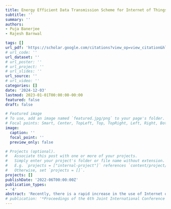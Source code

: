 ```yaml
---
title: Energy Efficient Data Transmission Scheme for Internet of Things Applications
subtitle: ''
summary: ''
authors:
- Puja Banerjee
- Rajesh Barnwal

tags: []
url_pdf: 'https://scholar.google.com/citations?view_op=view_citation&hl=en&user=4wKa0cQAAAAJ&sortby=pubdate&citation_for_view=4wKa0cQAAAAJ:BqipwSGYUEgC'
# url_code: ''
url_dataset: ''
# url_poster: ''
# url_project: ''
# url_slides: ''
url_source: ''
# url_video: ''
categories: []
date: '2024-12-03'
lastmod: 2023-01-01T00:00:00-00:00
featured: false
draft: false

# Featured image
# To use, add an image named `featured.jpg/png` to your page's folder.
# Focal points: Smart, Center, TopLeft, Top, TopRight, Left, Right, BottomLeft, Bottom, BottomRight.
image:
  caption: ''
  focal_point: ''
  preview_only: false

# Projects (optional).
#   Associate this post with one or more of your projects.
#   Simply enter your project's folder or file name without extension.
#   E.g. `projects = ["internal-project"]` references `content/project/deep-learning/index.md`.
#   Otherwise, set `projects = []`.
projects: []
publishDate: '2022-06T00:00:00Z'
publication_types:
- '4'
abstract: 'Recently, there is a rapid increase in the use of Internet of Things (IoT) technology, and it is envisaged that in the forthcoming days, billions of devices and things are going to be interconnected among themselves with the help of Internet. To make this technology self-sustainable, there is a need for an incessant energy supply that can be achieved through green energy harvesting. IoT has attracted the attention of researchers as well as practitioners all over the globe by serving as an important architecture for communication systems, but the terminal devices used in IoT are resource-constrained, which results in low energy storage capacity and low computing power. Among several tasks that need to be performed at the level of IoT node, the data transmission is the most energy intensive phase. To provide continuous power to nodes used in IoT systems, it is imperative that the available energy source should be used judiciously and in an optimized manner. In this paper, an energy efficient data transmission scheme for IoT devices has been proposed. The result obtained through extensive experiments depicts that there is a high potential for saving energy during the process of data transmission.'
# publication: '*Proceedings of the 6th Joint International Conference on Data Science \& Management of Data (10th ACM IKDD CODS and 28th COMAD)*'
---
```


